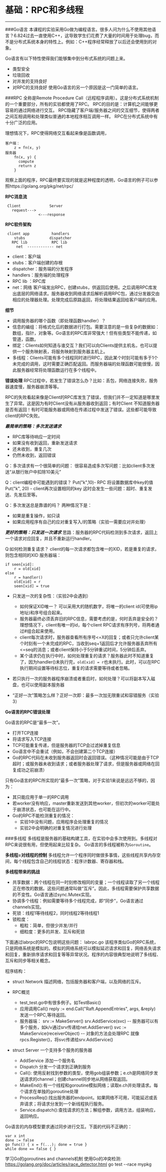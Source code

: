 # 基础：RPC和多线程
---

###Go语言
本课程的实验采用Go做为编程语言。很多人问为什么不使用其他语言？6.824过去一直使用C++，这导致学生们花费了大量的时间用于处理bug，而不是分布式系统本身的特性上。例如：C++程序经常释放了以后还会使用到的对象。

Go语言有以下特性使得我们能够集中到分布式系统的问题上来。

* 类型安全
* 垃圾回收
* 对并发的支持良好
* 对RPC的支持良好
使用Go语言的另一个原因是这一门简单的语言。

###RPC
全称是Remote Procedure Call（远程程序调用）。这是分布式系统机制的一个重要部分，所有的实验都使用了RPC。
RPC的目的是：计算机之间能够更容易的通过网络进行交互。
RPC隐藏了客户端/服务器之间的交互细节，使得两者之间互相调用和处理类似普通的本地程序相互调用一样。
RPC在分布式系统中有十分广泛的应用。

理想情况下，RPC使得网络交互看起来像是函数调用，
```
客户端：
    z = fn(x, y)
服务器
    fn(x, y) {
      compute
      return z
    }
```
观察上面的程序，RPC最终要实现的就是这种程度的透明，Go语言的例子可以参照https://golang.org/pkg/net/rpc/

**RPC消息流**
```
 Client             Server
   request--->
               <---response
```

**RPC软件架构**
```
 client app          handlers
    stubs           dispatcher
   RPC lib           RPC lib
     net  ------------ net
```
* client：客户端
* stubs：客户端创建的存根
* dispatcher：服务端的分发程序
* handlers：服务端的处理程序
* RPC lib ：RPC库
* net：网络
客户端发出RPC，创建stubs，供返回后使用。之后调用RPC库发出底层的网络请求。服务器收到网络请求后解析调用RPC包，通过分发器交由相应的处理器处理。处理完成后原路返回，将处理结果返回给客户端的应用。

**细节**

* 调用服务器的哪个函数（即处理函数handler）？
* 信息的编组：将格式化后的数据进行打包。需要注意的是一些复杂的数据如：数组，指针，对象等。Go语言的RPC库非常强大！但有些类型不能传递，如管道，函数。
* 绑定：Clients如何知道与谁交互？我们可以向Clients提供主机名，也可以提供一个服务映射表，将服务映射到服务器主机上。
* 多线程：Clients可能有多个线程同时进行RPC，因此某个时刻可能有多于1个未完成的调用，这时需要正确匹配返回。而服务器端的处理函数可能很慢，因此服务器经常将处理函数运行在多个线程中。

**错误处理**
RPC过程中，若发生了错误怎么办？比如：丢包，网络连接失败，服务器速度慢，服务器崩溃等等。

RPC的失败看起来像是Client的RPC库发生了错误，但我们并不一定知道是哪里发生了异常。这是因为有时Client没有从服务器收到返回；有时Client 不知道服务器是否有返回！有时可能服务器或网络在传递过程中发送了错误。这些都可能导致client的RPC失败。

***最简单的策略：多次发送请求***

* RPC库等待响应一定时间
* 如果没有收到返回，重新发送请求
* 还未收到，重复几次
* 仍然未收到，返回错误

Q：多次请求有一个很简单的问题：
很容易造成多次写问题：比如client多次发送“从银行账户中扣除10美元”

Q：client编程中可能遇到的错误？
Put("k",10)- RPC 将设置数据库中key的值
Put("k", 20) - client再次设置相同的key
这时会发生一些问题：超时、重复发送、先发后至等。

Q：多次发送总是靠谱的吗？
两种情况下是：

* 如果是重复操作，如只读
* 如果应用程序有自己的应对重复写入/的策略（实验一需要应对并处理）

***更好的策略：只发送一次请求***
思路：服务器的RPC代码检测到多次请求，返回上一个请求对应回复，并且不重新运行handler。

Q:如何检测重复请求？
client的每一次请求都包含唯一的XID，若是重复的请求，则包含相同的XID
服务器端：
```
if seen[xid]:
    r = old[xid]
else
    r = handler()
    old[xid] = r
    seen[xid] = true
```

* 只发送一次的复杂性：（实验2中会遇到）
    *  如何保证XID唯一？ 可以采用大的随机数字，将唯一的client id(可使用ip地址)和序号组合起来。
    *  服务器最终必须丢弃旧的RPC信息，需要考虑的是，何时丢弃是安全的？理想情况下，client有唯一的id，每个client RPC请求有序列号，将两者通过#组合起来使用。
    *  client每次请求时，服务器查看所有序号<=X的回复；或者只允许client某个时刻有一个未完成的RPC，当收到seq+1返回后才允许服务器丢弃所有<=seq的消息；或者client保持小于5分钟重试时间，5分钟后丢弃。
    *  某个请求仍在执行中时，如何处理重复的请求？服务器此时不知道重复了，因为handler()未执行完，`old[xid] = r`也未执行。此时，可以在RPC执行期间设置等待标志位，重复的请求需要等待或者忽略。

* 若只执行一次的服务器程序崩溃或者重启时，如何处理？可以将副本写入磁盘，也可以使用副本服务器
* “正好一次”策略怎么样？正好一次即：最多一次加无限重试和容错服务（实验3）
        
**Go语言的RPC错误处理**

Go语言的RPC是“最多一次”。

* 打开TCP连接
* 将请求写入TCP连接
* TCP可能重复传递，但是服务器的TCP会过滤掉重复信息
* Go语言中不会重试（例如，不会创建第二个TCP连接）
* Go的RPC代码在未收到服务器返回时会返回错误。（这种情况可能是由于TCP超时；或服务器未收到请求；或者服务器处理了请求，但是服务器或网络在回复成功之前崩溃）

只有Go语言的RPC所实现的“最多一次”策略，对于实验1来说是远远不够的，因为：

* 其只能应用于单一的RPC调用
* 若worker没有响应，master重新发送到其他worker，但初次的worker可能处于崩溃状态，也可能在运行中。
* Go的RPC不能检测重复的情况：
    * 实验1中没有问题，应用程序会处理重复的情况
    * 实验2中会明确的对重复情况进行处理

###多线程
多线程是服务器的基础构建工具，在实验中会多次使用到。多线程对RPC来说很有用，但使用起来比较复杂。
Go语言的多线程被称为`Goroutine`。

**多线程=对线程的控制**
多线程允许一个程序同时做很多事情，这些线程共享内存空间，每个线程包含自己的线程状态：程序计数器、寄存器和栈。

**多线程带来的挑战**

* 共享数据：两个线程在同一时刻修改相同的变量；一个线程读取了另一个线程正在修改的数据。这些问题通常叫做“互斥”。因此，多线程需要保护共享数据的不变性。Go语言通过sync.Mutex实现。
* 协调多个线程：例如需要等待多个线程完成，即“同步”，Go语言通过channels实现。
* 死锁：线程1等待线程2，同时线程2等待线程1
* 锁粒度：
    * 粗粒：简单，但很少并发/并行
    * 细粒度：更多的并发、互斥和死锁

下面通过labrpc的RPC包说明这些问题：
labrpc.go
该程序类似Go的RPC系统，只是网络系统是模拟的。模拟的网络系统可以模拟延迟请求和回复，网络丢失请求和回复，重新排序请求和回复等等异常状况。程序的内容很典型地说明了多线程、互斥和同步等相关概念。

程序结构：

* struct Network
描述网络，包括服务器和客户端，以及网络的互斥。
* RPC概览
    * test_test.go中有很多例子。如TestBasic()
    * 应用调用Call()
reply := end.Call("Raft.AppendEntries", args, &reply) 发送一个RPC,等待返回。
    * 服务器端：
    srv := MakeServer()
    srv.AddService(svc) -- 服务器可以有多个服务，如k/v通过srv传递给net.AddServer()
    svc := MakeService(receiverObject) 
-- 对象的方法会处理RPC 就像rpcs.Register()，将svc传递给srv.AddService()

* struct Server
一个支持多个服务的服务器
    * AddService 添加一个服务名
    * Dispatch 分发一个请求到正确到服务
    * Call(): 使用反射找到参数的类型，使用gob组装参数；e.ch是网络同步发送请求的channel；创建channel同步地从网络获取返回。
    * MakeEnd():有一个线程和goroutine模拟网络；读取e.ch并处理请求。每个请求在单独的goroutine处理
    * ProcessReq():找出服务器的endpoint。如果网络不可用，可能延迟或丢弃请求；将请求分发到一个新线程执行服务。
    * Service.dispatch():查找请求的方法；解组参数，调用方法，组装响应，返回响应。
    
Go语言的内存模型要求通过同步进行交互。下面的代码不正确的：
```
var x int
done := false
go func() { x = f(...); done = true }
while done == false { }
```


学习Go的goroutines and channels机制
  使用Go的冲突检测:
    https://golang.org/doc/articles/race_detector.html
    go test --race mypkg
